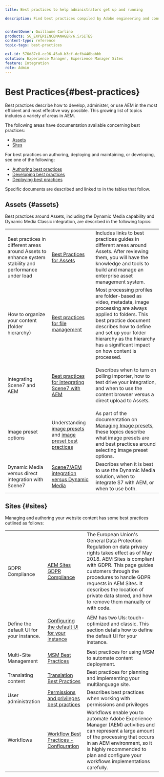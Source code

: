 ```yaml
---
title: Best practices to help administrators get up and running

description: Find best practices compiled by Adobe engineering and consulting teams to help administrators get up and running.


contentOwner: Guillaume Carlino
products: SG_EXPERIENCEMANAGER/6.5/SITES
content-type: reference
topic-tags: best-practices

exl-id: 576d87c8-cc96-45a0-b3cf-defb440babbb
solution: Experience Manager, Experience Manager Sites
feature: Integration
role: Admin
---
```

# Best Practices{#best-practices}

Best practices describe how to develop, administer, or use AEM in the most efficient and most effective way possible. This growing list of topics includes a variety of areas in AEM.

The following areas have documentation available concerning best practices:

* [Assets](#assets)
* [Sites](#sites)

For best practices on authoring, deploying and maintaining, or developing, see one of the following:

* [Authoring best practices](/help/sites-authoring/best-practices.md)
* [Developing best practices](/help/sites-developing/best-practices.md)
* [Deploying best practices](/help/sites-deploying/best-practices.md)

Specific documents are described and linked to in the tables that follow.

## Assets {#assets}

Best practices around Assets, including the Dynamic Media capability and Dynamic Media Classic integration, are described in the following topics:

<table>
 <tbody>
  <tr>
   <td>Best practices in different areas around Assets to enhance system stability and performance under load</td>
   <td><a href="/help/assets/best-practices-for-assets.md">Best Practices for Assets</a></td>
   <td>Includes links to best practices guides in different areas around Assets. After reviewing them, you will have the knowledge and tools to build and manage an enterprise asset management system.</td>
  </tr>
  <tr>
   <td>How to organize your content (folder hierarchy)</td>
   <td><a href="/help/assets/organize-assets.md">Best practices for file management</a></td>
   <td>Most processing profiles are folder-based as video, metadata, image processing are always applied to folders. This best practice document describes how to define and set up your folder hierarchy as the hierarchy has a significant impact on how content is processed. </td>
  </tr>
  <tr>
   <td>Integrating Scene7 and AEM</td>
   <td><a href="/help/sites-administering/scene7.md#best-practices-for-integrating-scene-with-aem">Best practices for integrating Scene7 with AEM</a></td>
   <td><p>Describes when to turn on polling importer, how to test drive your integration, and when to use the content browser versus a direct upload to Assets.</p> </td>
  </tr>
  <tr>
   <td>Image preset options</td>
   <td>Understanding <a href="/help/assets/managing-image-presets.md#understanding-image-presets">image presets</a> and <a href="/help/assets/managing-image-presets.md#image-preset-options">image preset best practices</a></td>
   <td>As part of the documentation on <a href="/help/assets/managing-image-presets.md">Managing Image presets</a>, these topics describe what image presets are and best practices around selecting image preset options.</td>
  </tr>
  <tr>
   <td>Dynamic Media versus direct integration with Scene7</td>
   <td><a href="/help/sites-administering/scene7.md#aem-scene-integration-versus-dynamic-media">Scene7/AEM integration versus Dynamic Media</a></td>
   <td>Describes when it is best to use the Dynamic Media solution, when to integrate S7 with AEM, or when to use both.</td>
  </tr>
 </tbody>
</table>

## Sites {#sites}

Managing and authoring your website content has some best practices outlined as follows:

<table>
 <tbody>
  <tr>
   <td>GDPR Compliance</td>
   <td><a href="/help/sites-administering/gdpr-compliance-sites.md">AEM Sites GDPR Compliance</a></td>
   <td>The European Union's General Data Protection Regulation on data privacy rights takes effect as of May 2018. AEM Sites is compliant with GDPR. This page guides customers through the procedures to handle GDPR requests in AEM Sites. It describes the location of private data stored, and how to remove them manually or with code.</td>
  </tr>
  <tr>
   <td>Define the default UI for your instance.</td>
   <td><p><a href="/help/sites-authoring/select-ui.md#configuring-the-default-ui-for-your-instance">Configuring the default UI for your instance</a></p> </td>
   <td>AEM has two UIs: touch-optimized and classic. This section details how to define the default UI for your instance.</td>
  </tr>
  <tr>
   <td>Multi-Site Management</td>
   <td><a href="/help/sites-administering/msm-best-practices.md">MSM Best Practices</a></td>
   <td>Best practices for using MSM to automate content deployment. </td>
  </tr>
  <tr>
   <td>Translating content</td>
   <td><a href="/help/sites-administering/tc-bp.md">Translation Best Practices</a></td>
   <td>Best practices for planning and implementing your multilanguage site.</td>
  </tr>
  <tr>
   <td>User administration</td>
   <td><a href="/help/sites-administering/security.md#best-practices">Permissions and privileges best practices</a></td>
   <td>Describes best practices when working with permissions and privileges </td>
  </tr>
  <tr>
   <td>Workflows</td>
   <td><a href="/help/sites-developing/workflows-best-practices.md#configuration">Workflow Best Practices - Configuration</a></td>
   <td>Workflows enable you to automate Adobe Experience Manager (AEM) activities and can represent a large amount of the processing that occurs in an AEM environment, so it is highly recommended to plan and configure your workflows implementations carefully.</td>
  </tr>
 </tbody>
</table>

